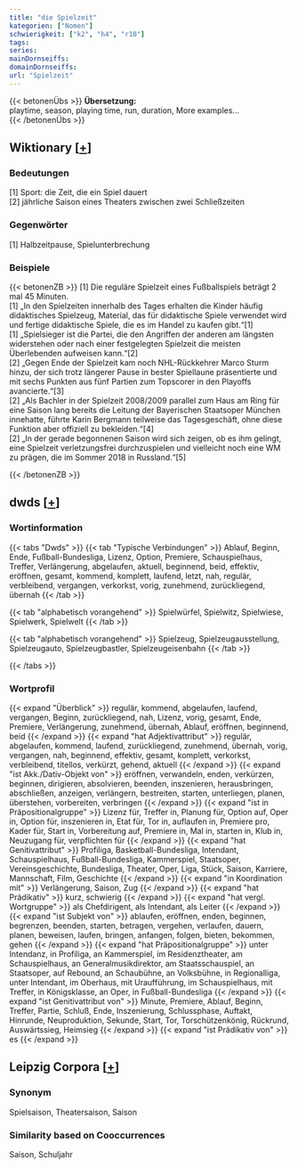 ```yaml
---
title: "die Spielzeit"
kategorien: ["Nomen"]
schwierigkeit: ["k2", "h4", "r10"]
tags:
series:
mainDornseiffs:
domainDornseiffs:
url: "Spielzeit"
---
```


{{< betonenÜbs >}}
**Übersetzung:**  
playtime, season, playing time, run, duration, More examples...  
{{< /betonenÜbs >}}

## Wiktionary [[+](https://de.wiktionary.org/wiki/Spielzeit)]

### Bedeutungen
[1] Sport: die Zeit, die ein Spiel dauert  
[2] jährliche Saison eines Theaters zwischen zwei Schließzeiten  

### Gegenwörter
[1] Halbzeitpause, Spielunterbrechung  

### Beispiele
{{< betonenZB >}}
[1] Die reguläre Spielzeit eines Fußballspiels beträgt 2 mal 45 Minuten.  
[1] „In den Spielzeiten innerhalb des Tages erhalten die Kinder häufig didaktisches Spielzeug, Material, das für didaktische Spiele verwendet wird und fertige didaktische Spiele, die es im Handel zu kaufen gibt.“[1]  
[1] „Spielsieger ist die Partei, die den Angriffen der anderen am längsten widerstehen oder nach einer festgelegten Spielzeit die meisten Überlebenden aufweisen kann.“[2]  
[2] „Gegen Ende der Spielzeit kam noch NHL-Rückkehrer Marco Sturm hinzu, der sich trotz längerer Pause in bester Spiellaune präsentierte und mit sechs Punkten aus fünf Partien zum Topscorer in den Playoffs avancierte.“[3]  
[2] „Als Bachler in der Spielzeit 2008/2009 parallel zum Haus am Ring für eine Saison lang bereits die Leitung der Bayerischen Staatsoper München innehatte, führte Karin Bergmann teilweise das Tagesgeschäft, ohne diese Funktion aber offiziell zu bekleiden.“[4]  
[2] „In der gerade begonnenen Saison wird sich zeigen, ob es ihm gelingt, eine Spielzeit verletzungsfrei durchzuspielen und vielleicht noch eine WM zu prägen, die im Sommer 2018 in Russland.“[5]  

{{< /betonenZB >}}


## dwds [[+](https://www.dwds.de/wb/Spielzeit)]

### Wortinformation
{{< tabs "Dwds" >}}
{{< tab "Typische Verbindungen" >}}
Ablauf, Beginn, Ende, Fußball-Bundesliga, Lizenz, Option, Premiere, Schauspielhaus, Treffer, Verlängerung, abgelaufen, aktuell, beginnend, beid, effektiv, eröffnen, gesamt, kommend, komplett, laufend, letzt, nah, regulär, verbleibend, vergangen, verkorkst, vorig, zunehmend, zurückliegend, übernah
{{< /tab >}}

{{< tab "alphabetisch vorangehend" >}}
Spielwürfel, Spielwitz, Spielwiese, Spielwerk, Spielwelt
{{< /tab >}}

{{< tab "alphabetisch vorangehend" >}}
Spielzeug, Spielzeugausstellung, Spielzeugauto, Spielzeugbastler, Spielzeugeisenbahn
{{< /tab >}}

{{< /tabs >}}

### Wortprofil
{{< expand "Überblick" >}} regulär, kommend, abgelaufen, laufend, vergangen, Beginn, zurückliegend, nah, Lizenz, vorig, gesamt, Ende, Premiere, Verlängerung, zunehmend, übernah, Ablauf, eröffnen, beginnend, beid {{< /expand >}}
{{< expand "hat Adjektivattribut" >}} regulär, abgelaufen, kommend, laufend, zurückliegend, zunehmend, übernah, vorig, vergangen, nah, beginnend, effektiv, gesamt, komplett, verkorkst, verbleibend, titellos, verkürzt, gehend, aktuell {{< /expand >}}
{{< expand "ist Akk./Dativ-Objekt von" >}} eröffnen, verwandeln, enden, verkürzen, beginnen, dirigieren, absolvieren, beenden, inszenieren, herausbringen, abschließen, anzeigen, verlängern, bestreiten, starten, unterliegen, planen, überstehen, vorbereiten, verbringen {{< /expand >}}
{{< expand "ist in Präpositionalgruppe" >}} Lizenz für, Treffer in, Planung für, Option auf, Oper in, Option für, inszenieren in, Etat für, Tor in, auflaufen in, Premiere pro, Kader für, Start in, Vorbereitung auf, Premiere in, Mal in, starten in, Klub in, Neuzugang für, verpflichten für {{< /expand >}}
{{< expand "hat Genitivattribut" >}} Profiliga, Basketball-Bundesliga, Intendant, Schauspielhaus, Fußball-Bundesliga, Kammerspiel, Staatsoper, Vereinsgeschichte, Bundesliga, Theater, Oper, Liga, Stück, Saison, Karriere, Mannschaft, Film, Geschichte {{< /expand >}}
{{< expand "in Koordination mit" >}} Verlängerung, Saison, Zug {{< /expand >}}
{{< expand "hat Prädikativ" >}} kurz, schwierig {{< /expand >}}
{{< expand "hat vergl. Wortgruppe" >}} als Chefdirigent, als Intendant, als Leiter {{< /expand >}}
{{< expand "ist Subjekt von" >}} ablaufen, eröffnen, enden, beginnen, begrenzen, beenden, starten, betragen, vergehen, verlaufen, dauern, planen, beweisen, laufen, bringen, anfangen, folgen, bieten, bekommen, gehen {{< /expand >}}
{{< expand "hat Präpositionalgruppe" >}} unter Intendanz, in Profiliga, an Kammerspiel, im Residenztheater, am Schauspielhaus, an Generalmusikdirektor, am Staatsschauspiel, an Staatsoper, auf Rebound, an Schaubühne, an Volksbühne, in Regionalliga, unter Intendant, im Oberhaus, mit Uraufführung, im Schauspielhaus, mit Treffer, in Königsklasse, an Oper, in Fußball-Bundesliga {{< /expand >}}
{{< expand "ist Genitivattribut von" >}} Minute, Premiere, Ablauf, Beginn, Treffer, Partie, Schluß, Ende, Inszenierung, Schlussphase, Auftakt, Hinrunde, Neuproduktion, Sekunde, Start, Tor, Torschützenkönig, Rückrund, Auswärtssieg, Heimsieg {{< /expand >}}
{{< expand "ist Prädikativ von" >}} es {{< /expand >}}

## Leipzig Corpora [[+](https://corpora.uni-leipzig.de/en/res?word=Spielzeit&corpusId=deu_newscrawl-public_2018)]


### Synonym
Spielsaison, Theatersaison, Saison


### Similarity based on Cooccurrences
Saison, Schuljahr

